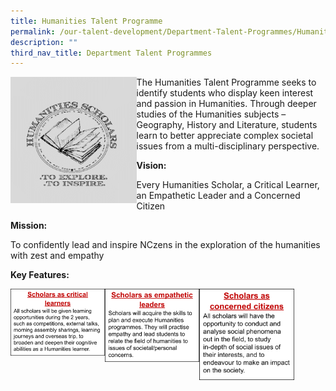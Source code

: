 ```yaml
---
title: Humanities Talent Programme
permalink: /our-talent-development/Department-Talent-Programmes/Humanities-Talent-Programme
description: ""
third_nav_title: Department Talent Programmes
---
```

<img src="/images/image4%20(1).png" 
     style="width:40%;float:left">
The Humanities Talent Programme seeks to identify students who display keen interest and passion in Humanities. Through deeper studies of the Humanities subjects – Geography, History and Literature, students learn to better appreciate complex societal issues from a multi-disciplinary perspective.


**Vision:**

Every Humanities Scholar, a Critical Learner, an Empathetic Leader and a Concerned Citizen

  

**Mission:**

To confidently lead and inspire NCzens in the exploration of the humanities with zest and empathy

  

**Key Features:**

<img src="/images/image1%20(1).png" 
     style="width:30%;float:left">
<img src="/images/image2%20(3).png" 
     style="width:30%;float:left">
<img src="/images/image5%20(3).png" 
     style="width:30%;float:left">
		 
